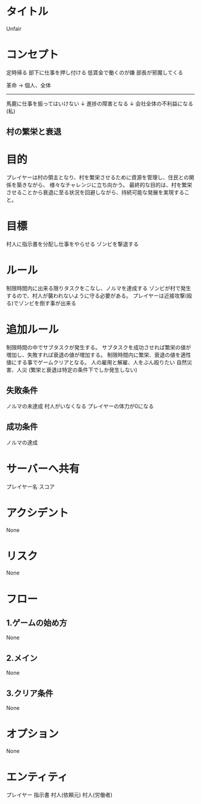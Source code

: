 # タイトル
Unfair

# コンセプト

定時帰る
部下に仕事を押し付ける
低賃金で働くのが嫌
部長が邪魔してくる

革命 → 個人、全体

-----------------------------------------
馬鹿に仕事を振ってはいけない
↓
進捗の障害となる
↓
会社全体の不利益になる(私)

## 村の繁栄と衰退

# 目的
プレイヤーは村の領主となり、村を繁栄させるために資源を管理し、住民との関係を築きながら、
様々なチャレンジに立ち向かう。
最終的な目的は、村を繁栄させることから衰退に至る状況を回避しながら、持続可能な発展を実現すること。

# 目標
村人に指示書を分配し仕事をやらせる
ゾンビを撃退する

# ルール
制限時間内に出来る限りタスクをこなし、ノルマを達成する
ゾンビが村で発生するので、村人が襲われないように守る必要がある。
プレイヤーは近接攻撃(殴る)でゾンビを倒す事が出来る

# 追加ルール
制限時間の中でサブタスクが発生する。
サブタスクを成功させれば繁栄の値が増加し、失敗すれば衰退の値が増加する。
制限時間内に繁栄、衰退の値を適性値にする事でゲームクリアとなる。
人の雇用と解雇、人をぶん殴りたい
自然災害、人災
(繁栄と衰退は特定の条件下でしか発生しない)

## 失敗条件
ノルマの未達成
村人がいなくなる
プレイヤーの体力が0になる

## 成功条件
ノルマの達成

# サーバーへ共有
プレイヤー名
スコア


# アクシデント
None

# リスク
None

# フロー
## 1.ゲームの始め方
None

## 2.メイン
None

## 3.クリア条件
None

# オプション
None

# エンティティ
プレイヤー
指示書
村人(依頼元)
村人(労働者)




